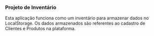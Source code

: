 ### Projeto de Inventário ###

Esta aplicação funciona como um inventário para armazenar dados no LocalStorage.
Os dados armazenados são referentes ao cadastro de Clientes e Produtos na plataforma.
